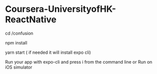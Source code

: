# Coursera-UniversityofHK-ReactNative

cd /confusion

npm install

yarn start ( if needed it will install expo cli)

Run your app with expo-cli and press i from the command line or Run on iOS simulator
